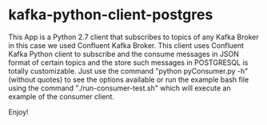 # kafka-python-client-postgres

This App is a Python 2.7 client that subscribes to topics of any Kafka Broker in this case we used Confluent Kafka Broker. This client uses Confluent Kafka Python client to subscribe and the consume messages in JSON format of certain topics and the store such messages in POSTGRESQL is totally customizable. Just use the command "python pyConsumer.py -h" (without quotes) to see the options available or run the example bash file using the command "./run-consumer-test.sh" which will execute an example of the consumer client.

Enjoy!